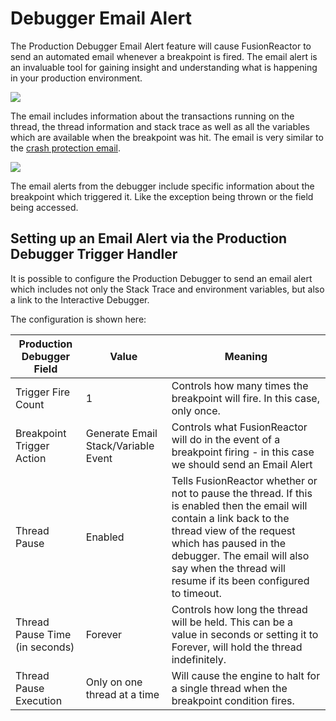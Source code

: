 
# Debugger Email Alert

The Production Debugger Email Alert feature will cause FusionReactor to
send an automated email whenever a breakpoint is fired. The email alert
is an invaluable tool for gaining insight and understanding what is
happening in your production environment.

![](/frdocs/Data-insights/Features/Debugger/images/245553104.png)

The email includes information about the transactions running on the
thread, the thread information and stack trace as well as all the
variables which are available when the breakpoint was hit. The email is
very similar to the [crash protection email](/Crash-Protection/Crash-Protection/#email-alert).

![](/frdocs/Data-insights/Features/Debugger/images/245553094.png)

The email alerts from the debugger include specific information about
the breakpoint which triggered it. Like the exception being thrown or
the field being accessed.

## Setting up an Email Alert via the Production Debugger Trigger Handler

It is possible to configure the Production Debugger to send an email
alert which includes not only the Stack Trace and environment variables,
but also a link to the Interactive Debugger.

The configuration is shown here:

|Production Debugger Field|Value|Meaning|
|--- |--- |--- |
|Trigger Fire Count|1|Controls how many times the breakpoint will fire.   In this case, only once.|
|Breakpoint Trigger Action|Generate Email Stack/Variable Event|Controls what FusionReactor will do in the event of a breakpoint firing - in this case we should send an Email Alert|
|Thread Pause|Enabled|Tells FusionReactor whether or not to pause the thread.   If this is enabled then the email will contain a link back to the thread view of the request which has paused in the debugger. The email will also say when the thread will resume if its been configured to timeout.|
|Thread Pause Time (in seconds)|Forever|Controls how long the thread will be held.  This can be a value in seconds or setting it to Forever, will hold the thread indefinitely.|
|Thread Pause Execution|Only on one thread at a time|Will cause the engine to halt for a single thread when the breakpoint condition fires.|
